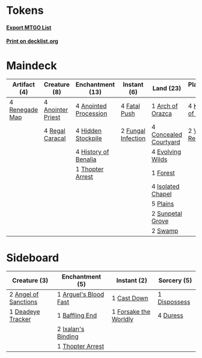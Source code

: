 # Tokens

#### [Export MTGO List](../collection/Tokens/Tokens.txt)
#### [Print on decklist.org](http://decklist.org/?deckmain=4%09Anointed%20Procession%0A4%09Anointer%20Priest%0A1%09Arch%20of%20Orazca%0A4%09Concealed%20Courtyard%0A4%09Evolving%20Wilds%0A4%09Fatal%20Push%0A1%09Forest%0A2%09Fungal%20Infection%0A4%09Hidden%20Stockpile%0A4%09History%20of%20Benalia%0A4%09Isolated%20Chapel%0A4%09Karn,%20Scion%20of%20Urza%0A5%09Plains%0A4%09Regal%20Caracal%0A4%09Renegade%20Map%0A2%09Sunpetal%20Grove%0A2%09Swamp%0A1%09Thopter%20Arrest%0A2%09Vraska,%20Relic%20Seeker&deckside=2%09Angel%20of%20Sanctions%0A1%09Arguel's%20Blood%20Fast%0A1%09Baffling%20End%0A1%09Cast%20Down%0A1%09Deadeye%20Tracker%0A1%09Dispossess%0A4%09Duress%0A1%09Forsake%20the%20Worldly%0A2%09Ixalan's%20Binding%0A1%09Thopter%20Arrest)
# Maindeck

|                                      Artifact (4)                                       |                                        Creature (8)                                        |                                        Enchantment (13)                                        |                                         Instant (6)                                         |                                           Land (23)                                            |                                        Planeswalker (6)                                         |
|-----------------------------------------------------------------------------------------|--------------------------------------------------------------------------------------------|------------------------------------------------------------------------------------------------|---------------------------------------------------------------------------------------------|------------------------------------------------------------------------------------------------|-------------------------------------------------------------------------------------------------|
|4 [Renegade Map](http://gatherer.wizards.com/Pages/Card/Details.aspx?multiverseid=423840)|4 [Anointer Priest](http://gatherer.wizards.com/Pages/Card/Details.aspx?multiverseid=426705)|4 [Anointed Procession](http://gatherer.wizards.com/Pages/Card/Details.aspx?multiverseid=426704)|4 [Fatal Push](http://gatherer.wizards.com/Pages/Card/Details.aspx?multiverseid=423724)      |1 [Arch of Orazca](http://gatherer.wizards.com/Pages/Card/Details.aspx?multiverseid=439849)     |4 [Karn, Scion of Urza](http://gatherer.wizards.com/Pages/Card/Details.aspx?multiverseid=442889) |
|                                                                                         |4 [Regal Caracal](http://gatherer.wizards.com/Pages/Card/Details.aspx?multiverseid=426726)  |4 [Hidden Stockpile](http://gatherer.wizards.com/Pages/Card/Details.aspx?multiverseid=423796)   |2 [Fungal Infection](http://gatherer.wizards.com/Pages/Card/Details.aspx?multiverseid=442982)|4 [Concealed Courtyard](http://gatherer.wizards.com/Pages/Card/Details.aspx?multiverseid=417818)|2 [Vraska, Relic Seeker](http://gatherer.wizards.com/Pages/Card/Details.aspx?multiverseid=435388)|
|                                                                                         |                                                                                            |4 [History of Benalia](http://gatherer.wizards.com/Pages/Card/Details.aspx?multiverseid=442909) |                                                                                             |4 [Evolving Wilds](http://gatherer.wizards.com/Pages/Card/Details.aspx?multiverseid=397871)     |                                                                                                 |
|                                                                                         |                                                                                            |1 [Thopter Arrest](http://gatherer.wizards.com/Pages/Card/Details.aspx?multiverseid=423692)     |                                                                                             |1 [Forest](http://gatherer.wizards.com/Pages/Card/Details.aspx?multiverseid=439605)             |                                                                                                 |
|                                                                                         |                                                                                            |                                                                                                |                                                                                             |4 [Isolated Chapel](http://gatherer.wizards.com/Pages/Card/Details.aspx?multiverseid=382189)    |                                                                                                 |
|                                                                                         |                                                                                            |                                                                                                |                                                                                             |5 [Plains](http://gatherer.wizards.com/Pages/Card/Details.aspx?multiverseid=439601)             |                                                                                                 |
|                                                                                         |                                                                                            |                                                                                                |                                                                                             |2 [Sunpetal Grove](http://gatherer.wizards.com/Pages/Card/Details.aspx?multiverseid=420946)     |                                                                                                 |
|                                                                                         |                                                                                            |                                                                                                |                                                                                             |2 [Swamp](http://gatherer.wizards.com/Pages/Card/Details.aspx?multiverseid=439603)              |                                                                                                 |


# Sideboard

|                                         Creature (3)                                          |                                        Enchantment (5)                                         |                                          Instant (2)                                           |                                      Sorcery (5)                                      |
|-----------------------------------------------------------------------------------------------|------------------------------------------------------------------------------------------------|------------------------------------------------------------------------------------------------|---------------------------------------------------------------------------------------|
|2 [Angel of Sanctions](http://gatherer.wizards.com/Pages/Card/Details.aspx?multiverseid=426703)|1 [Arguel's Blood Fast](http://gatherer.wizards.com/Pages/Card/Details.aspx?multiverseid=439316)|1 [Cast Down](http://gatherer.wizards.com/Pages/Card/Details.aspx?multiverseid=442969)          |1 [Dispossess](http://gatherer.wizards.com/Pages/Card/Details.aspx?multiverseid=426788)|
|1 [Deadeye Tracker](http://gatherer.wizards.com/Pages/Card/Details.aspx?multiverseid=435253)   |1 [Baffling End](http://gatherer.wizards.com/Pages/Card/Details.aspx?multiverseid=439658)       |1 [Forsake the Worldly](http://gatherer.wizards.com/Pages/Card/Details.aspx?multiverseid=426715)|4 [Duress](http://gatherer.wizards.com/Pages/Card/Details.aspx?multiverseid=270465)    |
|                                                                                               |2 [Ixalan's Binding](http://gatherer.wizards.com/Pages/Card/Details.aspx?multiverseid=435168)   |                                                                                                |                                                                                       |
|                                                                                               |1 [Thopter Arrest](http://gatherer.wizards.com/Pages/Card/Details.aspx?multiverseid=423692)     |                                                                                                |                                                                                       |

